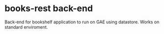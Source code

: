 # books-rest back-end

Back-end for bookshelf application to run on GAE using datastore. Works on standard enviroment. 
